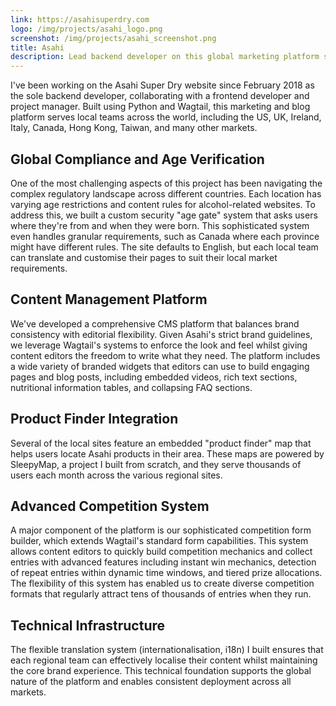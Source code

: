 ```yaml
---
link: https://asahisuperdry.com
logo: /img/projects/asahi_logo.png
screenshot: /img/projects/asahi_screenshot.png
title: Asahi
description: Lead backend developer on this global marketing platform since 2018, built with Python and Wagtail. Developed custom age verification system ensuring regulatory compliance across 8+ international markets, advanced competition mechanics processing tens of thousands of entries. Created flexible i18n system enabling localised content whilst maintaining brand consistency.
---
```


I've been working on the Asahi Super Dry website since February 2018 as the sole backend
developer, collaborating with a frontend developer and project manager. Built using
Python and Wagtail, this marketing and blog platform serves local teams across the
world, including the US, UK, Ireland, Italy, Canada, Hong Kong, Taiwan, and many other
markets.

## Global Compliance and Age Verification

One of the most challenging aspects of this project has been navigating the complex
regulatory landscape across different countries. Each location has varying age
restrictions and content rules for alcohol-related websites. To address this, we built a
custom security "age gate" system that asks users where they're from and when they were
born. This sophisticated system even handles granular requirements, such as Canada where
each province might have different rules. The site defaults to English, but each local
team can translate and customise their pages to suit their local market requirements.

## Content Management Platform

We've developed a comprehensive CMS platform that balances brand consistency with
editorial flexibility. Given Asahi's strict brand guidelines, we leverage Wagtail's
systems to enforce the look and feel whilst giving content editors the freedom to write
what they need. The platform includes a wide variety of branded widgets that editors can
use to build engaging pages and blog posts, including embedded videos, rich text
sections, nutritional information tables, and collapsing FAQ sections.

## Product Finder Integration

Several of the local sites feature an embedded "product finder" map that helps users
locate Asahi products in their area. These maps are powered by SleepyMap, a project I
built from scratch, and they serve thousands of users each month across the various
regional sites.

## Advanced Competition System

A major component of the platform is our sophisticated competition form builder, which
extends Wagtail's standard form capabilities. This system allows content editors to
quickly build competition mechanics and collect entries with advanced features including
instant win mechanics, detection of repeat entries within dynamic time windows, and
tiered prize allocations. The flexibility of this system has enabled us to create
diverse competition formats that regularly attract tens of thousands of entries when
they run.

## Technical Infrastructure

The flexible translation system (internationalisation, i18n) I built ensures that each
regional team can effectively localise their content whilst maintaining the core brand
experience. This technical foundation supports the global nature of the platform and
enables consistent deployment across all markets.

